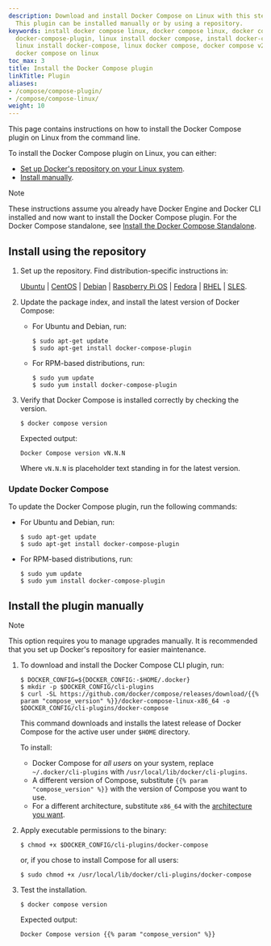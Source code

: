```yaml
---
description: Download and install Docker Compose on Linux with this step-by-step handbook.
  This plugin can be installed manually or by using a repository.
keywords: install docker compose linux, docker compose linux, docker compose plugin,
  docker-compose-plugin, linux install docker compose, install docker-compose linux,
  linux install docker-compose, linux docker compose, docker compose v2 linux, install
  docker compose on linux
toc_max: 3
title: Install the Docker Compose plugin
linkTitle: Plugin
aliases:
- /compose/compose-plugin/
- /compose/compose-linux/
weight: 10
---
```


This page contains instructions on how to install the Docker Compose plugin on Linux from the command line.

To install the Docker Compose plugin on Linux, you can either:
- [Set up Docker's repository on your Linux system](#install-using-the-repository).
- [Install manually](#install-the-plugin-manually).

> [!NOTE]
>
> These instructions assume you already have Docker Engine and Docker CLI installed and now want to install the Docker Compose plugin. For the Docker Compose standalone, see [Install the Docker Compose Standalone](standalone.md).

## Install using the repository

1. Set up the repository. Find distribution-specific instructions in:

    [Ubuntu](/manuals/engine/install/ubuntu.md#install-using-the-repository) |
    [CentOS](/manuals/engine/install/centos.md#set-up-the-repository) |
    [Debian](/manuals/engine/install/debian.md#install-using-the-repository) |
    [Raspberry Pi OS](/manuals/engine/install/raspberry-pi-os.md#install-using-the-repository) |
    [Fedora](/manuals/engine/install/fedora.md#set-up-the-repository) |
    [RHEL](/manuals/engine/install/rhel.md#set-up-the-repository) |
    [SLES](/manuals/engine/install/sles.md#set-up-the-repository).

2. Update the package index, and install the latest version of Docker Compose:

    * For Ubuntu and Debian, run:

        ```console
        $ sudo apt-get update
        $ sudo apt-get install docker-compose-plugin
        ```
    * For RPM-based distributions, run:

        ```console
        $ sudo yum update
        $ sudo yum install docker-compose-plugin
        ```

3.  Verify that Docker Compose is installed correctly by checking the version.

    ```console
    $ docker compose version
    ```

    Expected output:

    ```text
    Docker Compose version vN.N.N
    ```

    Where `vN.N.N` is placeholder text standing in for the latest version.

### Update Docker Compose

To update the Docker Compose plugin, run the following commands:

* For Ubuntu and Debian, run:

    ```console
    $ sudo apt-get update
    $ sudo apt-get install docker-compose-plugin
    ```
* For RPM-based distributions, run:

    ```console
    $ sudo yum update
    $ sudo yum install docker-compose-plugin
    ```

## Install the plugin manually

> [!NOTE]
>
> This option requires you to manage upgrades manually. It is recommended that you set up Docker's repository for easier maintenance.

1.  To download and install the Docker Compose CLI plugin, run:

    ```console
    $ DOCKER_CONFIG=${DOCKER_CONFIG:-$HOME/.docker}
    $ mkdir -p $DOCKER_CONFIG/cli-plugins
    $ curl -SL https://github.com/docker/compose/releases/download/{{% param "compose_version" %}}/docker-compose-linux-x86_64 -o $DOCKER_CONFIG/cli-plugins/docker-compose
    ```

    This command downloads and installs the latest release of Docker Compose for the active user under `$HOME` directory.

    To install:
    - Docker Compose for _all users_ on your system, replace `~/.docker/cli-plugins` with `/usr/local/lib/docker/cli-plugins`.
    - A different version of Compose, substitute `{{% param "compose_version" %}}` with the version of Compose you want to use.
    - For a different architecture, substitute `x86_64` with the [architecture you want](https://github.com/docker/compose/releases).   


2. Apply executable permissions to the binary:

    ```console
    $ chmod +x $DOCKER_CONFIG/cli-plugins/docker-compose
    ```
    or, if you chose to install Compose for all users:

    ```console
    $ sudo chmod +x /usr/local/lib/docker/cli-plugins/docker-compose
    ```

3. Test the installation.

    ```console
    $ docker compose version
    ```
   
   Expected output:

    ```text
    Docker Compose version {{% param "compose_version" %}}
    ```

